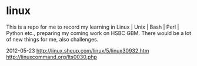 linux
=====

This is a repo for me to record my learning in Linux | Unix | Bash | Perl | Python etc., preparing my coming work on HSBC GBM. There would be a lot of new things for me, also challenges.

2012-05-23
http://linux.sheup.com/linux/5/linux30932.htm
http://linuxcommand.org/lts0030.php
